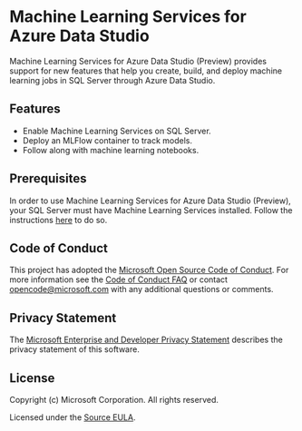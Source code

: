 # Machine Learning Services for Azure Data Studio #
Machine Learning Services for Azure Data Studio (Preview) provides support for new features that help you create, build, and deploy machine learning jobs in SQL Server through Azure Data Studio.

## Features ##
* Enable Machine Learning Services on SQL Server.
* Deploy an MLFlow container to track models.
* Follow along with machine learning notebooks.

## Prerequisites ##
In order to use Machine Learning Services for Azure Data Studio (Preview), your SQL Server must have Machine Learning Services installed. Follow the instructions [here](https://docs.microsoft.com/sql/advanced-analytics/install/sql-machine-learning-services-windows-install?view=sql-server-ver15) to do so.

## Code of Conduct

This project has adopted the [Microsoft Open Source Code of Conduct](https://opensource.microsoft.com/codeofconduct/). For more information see the [Code of Conduct FAQ](https://opensource.microsoft.com/codeofconduct/faq/) or contact [opencode@microsoft.com](mailto:opencode@microsoft.com) with any additional questions or comments.

## Privacy Statement

The [Microsoft Enterprise and Developer Privacy Statement](https://privacy.microsoft.com/privacystatement) describes the privacy statement of this software.

## License

Copyright (c) Microsoft Corporation. All rights reserved.

Licensed under the [Source EULA](https://raw.githubusercontent.com/Microsoft/azuredatastudio/master/LICENSE.txt).




